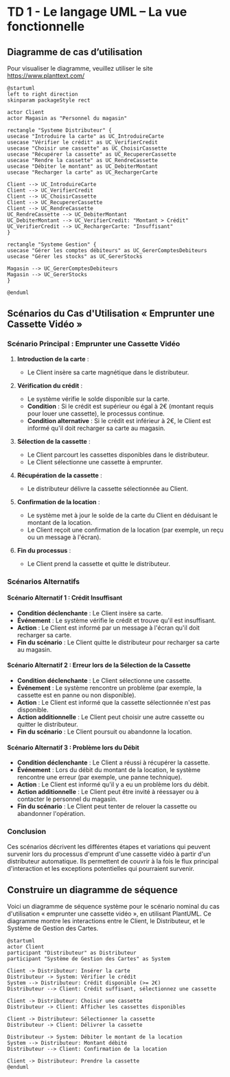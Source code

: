 # TD 1 - Le langage UML – La vue fonctionnelle

## Diagramme de cas d’utilisation

Pour visualiser le diagramme, veuillez utiliser le site https://www.planttext.com/


```puml
@startuml
left to right direction
skinparam packageStyle rect

actor Client
actor Magasin as "Personnel du magasin"

rectangle "Systeme Distributeur" {
usecase "Introduire la carte" as UC_IntroduireCarte
usecase "Vérifier le crédit" as UC_VerifierCredit
usecase "Choisir une cassette" as UC_ChoisirCassette
usecase "Récupérer la cassette" as UC_RecupererCassette
usecase "Rendre la cassette" as UC_RendreCassette
usecase "Débiter le montant" as UC_DebiterMontant
usecase "Recharger la carte" as UC_RechargerCarte

Client --> UC_IntroduireCarte
Client --> UC_VerifierCredit
Client --> UC_ChoisirCassette
Client --> UC_RecupererCassette
Client --> UC_RendreCassette
UC_RendreCassette --> UC_DebiterMontant
UC_DebiterMontant --> UC_VerifierCredit: "Montant > Crédit"
UC_VerifierCredit --> UC_RechargerCarte: "Insuffisant"
}

rectangle "Systeme Gestion" {
usecase "Gérer les comptes débiteurs" as UC_GererComptesDebiteurs
usecase "Gérer les stocks" as UC_GererStocks

Magasin --> UC_GererComptesDebiteurs
Magasin --> UC_GererStocks
}

@enduml

```

## Scénarios du Cas d'Utilisation « Emprunter une Cassette Vidéo »

### Scénario Principal : Emprunter une Cassette Vidéo
 
1. **Introduction de la carte** :
   - Le Client insère sa carte magnétique dans le distributeur.
  
2. **Vérification du crédit** :
   - Le système vérifie le solde disponible sur la carte.
   - **Condition** : Si le crédit est supérieur ou égal à 2€ (montant requis pour louer une cassette), le processus continue.
   - **Condition alternative** : Si le crédit est inférieur à 2€, le Client est informé qu'il doit recharger sa carte au magasin.

3. **Sélection de la cassette** :
   - Le Client parcourt les cassettes disponibles dans le distributeur.
   - Le Client sélectionne une cassette à emprunter.

4. **Récupération de la cassette** :
   - Le distributeur délivre la cassette sélectionnée au Client.

5. **Confirmation de la location** :
   - Le système met à jour le solde de la carte du Client en déduisant le montant de la location.
   - Le Client reçoit une confirmation de la location (par exemple, un reçu ou un message à l'écran).

6. **Fin du processus** :
   - Le Client prend la cassette et quitte le distributeur.

### Scénarios Alternatifs

#### Scénario Alternatif 1 : Crédit Insuffisant

- **Condition déclenchante** : Le Client insère sa carte.
- **Événement** : Le système vérifie le crédit et trouve qu'il est insuffisant.
- **Action** : Le Client est informé par un message à l'écran qu'il doit recharger sa carte.
- **Fin du scénario** : Le Client quitte le distributeur pour recharger sa carte au magasin.

#### Scénario Alternatif 2 : Erreur lors de la Sélection de la Cassette

- **Condition déclenchante** : Le Client sélectionne une cassette.
- **Événement** : Le système rencontre un problème (par exemple, la cassette est en panne ou non disponible).
- **Action** : Le Client est informé que la cassette sélectionnée n'est pas disponible.
- **Action additionnelle** : Le Client peut choisir une autre cassette ou quitter le distributeur.
- **Fin du scénario** : Le Client poursuit ou abandonne la location.

#### Scénario Alternatif 3 : Problème lors du Débit

- **Condition déclenchante** : Le Client a réussi à récupérer la cassette.
- **Événement** : Lors du débit du montant de la location, le système rencontre une erreur (par exemple, une panne technique).
- **Action** : Le Client est informé qu'il y a eu un problème lors du débit.
- **Action additionnelle** : Le Client peut être invité à réessayer ou à contacter le personnel du magasin.
- **Fin du scénario** : Le Client peut tenter de relouer la cassette ou abandonner l'opération.

### Conclusion

Ces scénarios décrivent les différentes étapes et variations qui peuvent survenir lors du processus d'emprunt d'une cassette vidéo à partir d'un distributeur automatique. Ils permettent de couvrir à la fois le flux principal d'interaction et les exceptions potentielles qui pourraient survenir.


## Construire un diagramme de séquence 


Voici un diagramme de séquence système pour le scénario nominal du cas d'utilisation « emprunter une cassette vidéo », en utilisant PlantUML.
Ce diagramme montre les interactions entre le Client, le Distributeur, et le Système de Gestion des Cartes.

```puml
@startuml
actor Client
participant "Distributeur" as Distributeur
participant "Système de Gestion des Cartes" as System

Client -> Distributeur: Insérer la carte
Distributeur -> System: Vérifier le crédit
System --> Distributeur: Crédit disponible (>= 2€)
Distributeur --> Client: Crédit suffisant, sélectionnez une cassette

Client -> Distributeur: Choisir une cassette
Distributeur -> Client: Afficher les cassettes disponibles

Client -> Distributeur: Sélectionner la cassette
Distributeur -> Client: Délivrer la cassette

Distributeur -> System: Débiter le montant de la location
System --> Distributeur: Montant débité
Distributeur --> Client: Confirmation de la location

Client -> Distributeur: Prendre la cassette
@enduml
```
